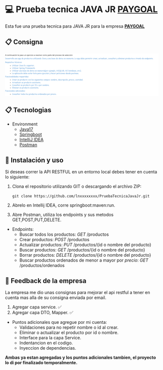 # 💻 Prueba tecnica JAVA JR [PAYGOAL](https://www.paygoal.com.ar/)

  Esta fue una prueba tecnica para JAVA JR para la empresa **[PAYGOAL](https://www.paygoal.com.ar/)**
  
## 📋 Consigna
![asd](./1.png)

## 📋 Tecnologias
- Environment 
  - [Java17](https://www.oracle.com/ar/java/technologies/downloads/)
  - [Springboot](https://spring.io/)
  - [IntelliJ IDEA](https://www.jetbrains.com/idea/download)
  - [Postman](https://www.postman.com/product/rest-client/)
 
## 🔧 Instalación y uso
  Si deseas correr la API RESTFUL en un entorno local debes tener en cuenta lo siguiente: 
  1. Clona el repositorio utilizando GIT o descargando el archivo ZIP:

      `git clone https://github.com/lnxxxxxxxx/PruebaTecnicaJavaJr.git`
      
  2. Abrelo en Intellij IDEA, corre springboot:maven:run.
  
  3. Abre Postman, utiliza los endpoints y sus metodos GET,POST,PUT,DELETE.
   - Endpoints:
     - Buscar todos los productos: *GET* /productos 
     - Crear productos: *POST* /productos
     - Actualizar productos: *PUT* /productos/{id o nombre del producto}
     - Buscar productos: *GET* /productos/{id o nombre del producto}
     - Borrar productos: *DELETE* /productos/{id o nombre del producto}
     - Buscar productos ordenados de menor a mayor por *precio*: *GET* /productos/ordenados
     
     


## 🔎 Feedback de la empresa 
  La empresa me dio unas consignas para mejorar el api restful a tener en cuenta mas alla de su consigna enviada por email.
  1. Agregar capa service. ✅
  2. Agregar capa DTO, Mapper. ✅
  
  - Puntos adicionales que agregue por mi cuenta:
    - Validaciones para no repetir nombre o id al crear.
    - Eliminar o actualizar el producto por id o nombre.
    - Interface para la capa Service.
    - Indentancion en el codigo.
    - Inyeccion de dependencias.


 **Ambas ya estan agregadas y los puntos adicionales tambien, el proyecto lo di por finalizado temporalmente.**


